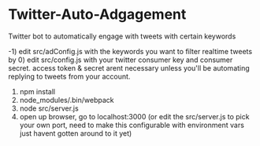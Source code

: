# Twitter-Auto-Adgagement
Twitter bot to automatically engage with tweets with certain keywords

-1) edit src/adConfig.js with the keywords you want to filter realtime tweets by
0) edit src/config.js with your twitter consumer key and consumer secret. access token & secret arent necessary
unless you'll be automating replying to tweets from your account.
1) npm install
2) node_modules/.bin/webpack
3) node src/server.js
4) open up browser, go to localhost:3000 (or edit the src/server.js to pick your own port, need to make
this configurable with environment vars just havent gotten around to it yet)